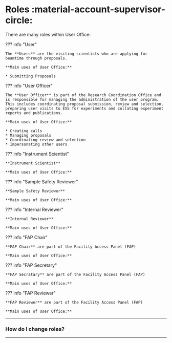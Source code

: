 # Roles :material-account-supervisor-circle:

There are many roles within User Office: 

??? info "User"
    
    The **Users** are the visiting scientists who are applying for beamtime through proposals.
    
    **Main uses of User Office:**

    * Submitting Proposals

??? info "User Officer"

    The **User Officer** is part of the Research Coordination Office and is responsible for managing the administration of the user program. This includes coordinating proposal submission, review and selection, preparing user visits to ESS for experiments and collating experiment reports and publications. 

    **Main uses of User Office:**

    * Creating calls
    * Managing proposals
    * Coordinating review and selection
    * Impersonating other users 

??? info "Instrument Scientist"

    **Instrument Scientist**

    **Main uses of User Office:**

??? info "Sample Safety Reviewer"

    **Sample Safety Reviewer**

    **Main uses of User Office:**

??? info "Internal Reviewer"

    **Internal Reviewer**

    **Main uses of User Office:**

??? info "FAP Chair"

    **FAP Chair** are part of the Facility Access Panel (FAP)

    **Main uses of User Office:**

??? info "FAP Secretary"

    **FAP Secratary** are part of the Facility Access Panel (FAP)

    **Main uses of User Office:**

??? info "FAP Reviewer"

    **FAP Reviewer** are part of the Facility Access Panel (FAP)

    **Main uses of User Office:**

_________________________________________________________________________________________________________

### How do I change roles?

_________________________________________________________________________________________________________
